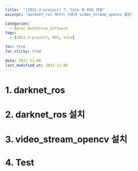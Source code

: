 ```yaml
---
title:  "[2021-2-project] 7. Yolo 와 ROS 연동"
excerpt: "darknet_ros 패키지 사용과 video_stream_opencv 활용"

categories:
  - Basic_Autodrive_Software
tags:
  - [2021-2-project, ROS, Yolo]

toc: true
toc_sticky: true
 
date: 2021-11-06
last_modified_at: 2021-11-06
---  
```

# 1. darknet_ros   

# 2. darknet_ros 설치  

# 3. video_stream_opencv 설치  

# 4. Test

